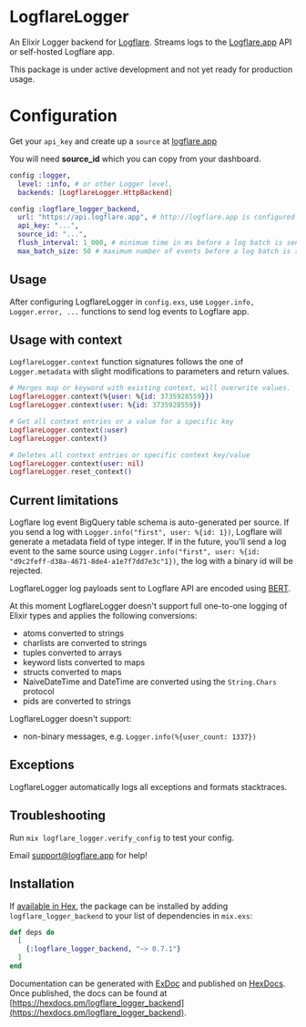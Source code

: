 # LogflareLogger

An Elixir Logger backend for [Logflare](https://github.com/Logflare/logflare). Streams logs to the [Logflare.app](https://logflare.app) API or self-hosted Logflare app.

This package is under active development and not yet ready for production usage.

# Configuration

Get your `api_key` and create up a `source` at [logflare.app](https://logflare.app)

You will need **source_id** which you can copy from your dashboard.

```elixir
config :logger,
  level: :info, # or other Logger level,
  backends: [LogflareLogger.HttpBackend]

config :logflare_logger_backend,
  url: "https://api.logflare.app", # http://logflare.app is configured by defaul and you can set your own url
  api_key: "...",
  source_id: "...",
  flush_interval: 1_000, # minimum time in ms before a log batch is sent to the server ",
  max_batch_size: 50 # maximum number of events before a log batch is sent to the server
```

## Usage

After configuring LogflareLogger in `config.exs`, use `Logger.info, Logger.error, ...` functions to send log events to Logflare app.

## Usage with context

`LogflareLogger.context` function signatures follows the one of `Logger.metadata` with slight modifications to parameters and return values.

```elixir
# Merges map or keyword with existing context, will overwrite values.
LogflareLogger.context(%{user: %{id: 3735928559}})
LogflareLogger.context(user: %{id: 3735928559})

# Get all context entries or a value for a specific key
LogflareLogger.context(:user)
LogflareLogger.context()

# Deletes all context entries or specific context key/value
LogflareLogger.context(user: nil)
LogflareLogger.reset_context()
```

## Current limitations

Logflare log event BigQuery table schema is auto-generated per source. If you send a log with `Logger.info("first", user: %{id: 1})`, Logflare will generate a metadata field of type integer. If in the future, you'll send a log event to the same source using `Logger.info("first", user: %{id: "d9c2feff-d38a-4671-8de4-a1e7f7dd7e3c"1})`, the log with a binary id will be rejected.

LogflareLogger log payloads sent to Logflare API are encoded using [BERT](http://bert-rpc.org).

At this moment LogflareLogger doesn't support full one-to-one logging of Elixir types and applies the following conversions:

* atoms converted to strings
* charlists are converted to strings
* tuples converted to arrays
* keyword lists converted to maps
* structs converted to maps
* NaiveDateTime and DateTime are converted using the `String.Chars` protocol
* pids are converted to strings

LogflareLogger doesn't support:

* non-binary messages, e.g. `Logger.info(%{user_count: 1337})`

## Exceptions

LogflareLogger automatically logs all exceptions and formats stacktraces.

## Troubleshooting

Run `mix logflare_logger.verify_config` to test your config.

Email <support@logflare.app> for help!

## Installation

If [available in Hex](https://hex.pm/docs/publish), the package can be installed
by adding `logflare_logger_backend` to your list of dependencies in `mix.exs`:

```elixir
def deps do
  [
    {:logflare_logger_backend, "~> 0.7.1"}
  ]
end
```

Documentation can be generated with [ExDoc](https://github.com/elixir-lang/ex_doc)
and published on [HexDocs](https://hexdocs.pm). Once published, the docs can
be found at [https://hexdocs.pm/logflare_logger_backend](https://hexdocs.pm/logflare_logger_backend).
